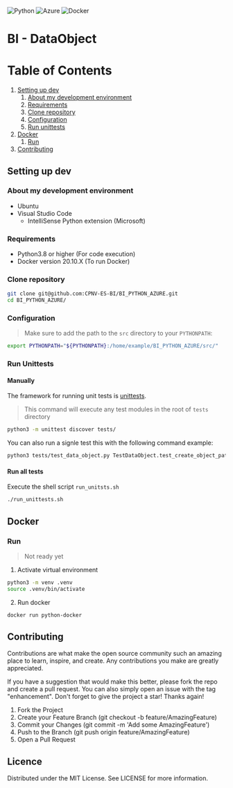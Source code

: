 ![Python](https://img.shields.io/badge/Python-3776AB?style=flat-square&logo=python&logoColor=white)
![Azure](https://img.shields.io/badge/Microsoft_Azure-0089D6?style=flat-square&logo=microsoft-azure&logoColor=white)
![Docker](https://img.shields.io/badge/docker-%230db7ed.svg?style=flat-square&logo=docker&logoColor=white)


# BI - DataObject

# Table of Contents
1. [Setting up dev](#setting-up-dev)
    1. [About my development environment](#about-my-development-environment)
    2. [Requirements](#requirements)
    3. [Clone repository](#clone-repository)
    4. [Configuration](#configuration)
    5. [Run unittests](#run-unittests)
2. [Docker](#docker)
    1. [Run](#run)
3. [Contributing](#contributing)

## Setting up dev

### About my development environment

- Ubuntu
- Visual Studio Code
    - IntelliSense Python extension (Microsoft)

### Requirements

- Python3.8 or higher       (For code execution)
- Docker version 20.10.X    (To run Docker)

### Clone repository

```sh
git clone git@github.com:CPNV-ES-BI/BI_PYTHON_AZURE.git
cd BI_PYTHON_AZURE/
```

### Configuration 

> Make sure to add the path to the `src` directory to your `PYTHONPATH`:

```sh
export PYTHONPATH="${PYTHONPATH}:/home/example/BI_PYTHON_AZURE/src/"
```

### Run Unittests

#### Manually
The framework for running unit tests is [unittests](https://docs.python.org/3.10/library/unittest.html).

> This command will execute any test modules in the root of `tests` directory

```sh
python3 -m unittest discover tests/
```

You can also run a signle test this with the following command example:
```sh
python3 tests/test_data_object.py TestDataObject.test_create_object_path_not_exists_object_exists
```

#### Run all tests

Execute the shell script `run_unitsts.sh`

```sh
./run_unittests.sh
``` 

## Docker

### Run

> Not ready yet

1. Activate virtual environment 
```sh
python3 -m venv .venv
source .venv/bin/activate
```

2. Run docker
```sh
docker run python-docker
```

## Contributing

Contributions are what make the open source community such an amazing place to learn, inspire, and create. Any contributions you make are greatly appreciated.

If you have a suggestion that would make this better, please fork the repo and create a pull request. You can also simply open an issue with the tag "enhancement". Don't forget to give the project a star! Thanks again!

1. Fork the Project
2. Create your Feature Branch (git checkout -b feature/AmazingFeature)
3. Commit your Changes (git commit -m 'Add some AmazingFeature')
4. Push to the Branch (git push origin feature/AmazingFeature)
5. Open a Pull Request

## Licence

Distributed under the MIT License. See LICENSE for more information.